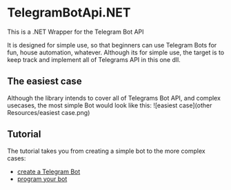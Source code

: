 # TelegramBotApi.NET

This is a .NET Wrapper for the Telegram Bot API

It is designed for simple use, so that beginners can use Telegram Bots for fun, house automation, whatever.
Although its for simple use, the target is to keep track and implement all of Telegrams API in this one dll.

## The easiest case
Although the library intends to cover all of Telegrams Bot API, and complex usecases, the most simple Bot would look like this:
![easiest case](other Resources/easiest case.png)


## Tutorial
The tutorial takes you from creating a simple bot to the more complex cases:

- [create a Telegram Bot](toto)
- [program your bot](toto)
